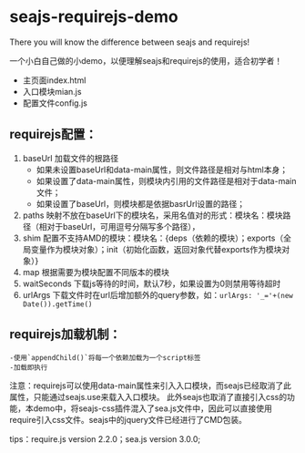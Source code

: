 # seajs-requirejs-demo
There you will know the difference between seajs and requirejs!

一个小白自己做的小demo，以便理解seajs和requirejs的使用，适合初学者！

- 主页面index.html
- 入口模块mian.js
- 配置文件config.js


## requirejs配置：
1. baseUrl
    加载文件的根路径
    - 如果未设置baseUrl和data-main属性，则文件路径是相对与html本身；
    - 如果设置了data-main属性，则模块内引用的文件路径是相对于data-main文件；
    - 如果设置了baseUrl，则模块都是依据basrUrl设置的路径；
2. paths
    映射不放在baseUrl下的模块名，采用名值对的形式：模块名：模块路径（相对于baseUrl，可用逗号分隔写多个路径），
3. shim
    配置不支持AMD的模块：模块名：{deps（依赖的模块）；exports（全局变量作为模块对象）；init（初始化函数，返回对象代替exports作为模块对象）}
4. map
    根据需要为模块配置不同版本的模块
5. waitSeconds
    下载js等待的时间，默认7秒，如果设置为0则禁用等待超时
6. urlArgs
    下载文件时在url后增加额外的query参数，如：`urlArgs: '_='+(new Date()).getTime()`

## requirejs加载机制：
    -使用`appendChild()`将每一个依赖加载为一个script标签
    -加载即执行




注意：requirejs可以使用data-main属性来引入入口模块，而seajs已经取消了此属性，只能通过seajs.use来载入入口模块。
此外seajs也取消了直接引入css的功能，本demo中，将seajs-css插件混入了sea.js文件中，因此可以直接使用require引入css文件。seajs中的jquery文件已经进行了CMD包装。

tips：require.js version 2.2.0；sea.js version 3.0.0;
